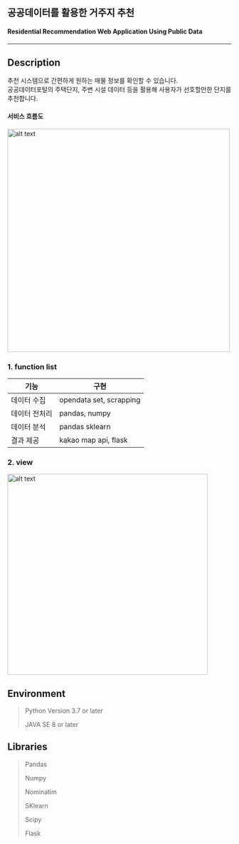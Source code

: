 ## 공공데이터를 활용한 거주지 추천
#### Residential Recommendation Web Application Using Public Data

-----------------------
## Description
추천 시스템으로 간편하게 원하는 매물 정보를 확인할 수 있습니다. </br>
공공데이터포털의 주택단지, 주변 시설 데이터 등을 활용해 사용자가 선호할만한 단지를 추천합니다. </br>






#### 서비스 흐름도
<img src="https://user-images.githubusercontent.com/59608767/222728820-6a9bf6e3-766b-4c28-b2b1-a75a5c85737c.png" alt="alt text" width="500"/>



### 1. function list


|기능|구현|
|---|---|
|데이터 수집|opendata set, scrapping |
|데이터 전처리|pandas, numpy|
|데이터 분석|pandas sklearn|
|결과 제공|kakao map api, flask|

### 2. view
<img src="https://user-images.githubusercontent.com/59608767/222728838-7d2b4d3f-1a51-4602-960c-a323e9ff6067.png" alt="alt text" width="450">




## Environment

> Python Version 3.7 or later 
> 
> JAVA SE 8 or later


## Libraries
> Pandas
> 
> Numpy
>
> Nominatim
>
> SKlearn
>
> Scipy
> 
> Flask
> 

